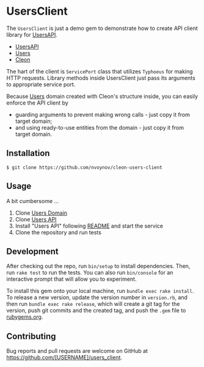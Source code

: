 # UsersClient

The `UsersClient` is just a demo gem to demonstrate how to create API client library for [UsersAPI](https://github.com/nvoynov/cleon-users-api).

* [UsersAPI](https://github.com/nvoynov/cleon-users-api)
* [Users](https://github.com/nvoynov/cleon-users)
* [Cleon](https://github.com/nvoynov/cleon)

The hart of the client is `ServicePort` class that utilizes `Typhoeus` for making HTTP requests. Library methods inside UsersClient just pass its arguments to appropriate service port.

Because [Users](https://github.com/nvoynov/cleon-users) domain created with Cleon's structure inside, you can easily enforce the API client by

- guarding arguments to prevent making wrong calls - just copy it from target domain;
- and using ready-to-use entities from the domain - just copy it from target domain.

## Installation

    $ git clone https://github.com/nvoynov/cleon-users-client

## Usage

A bit cumbersome ...

1. Clone [Users Domain](https://github.com/nvoynov/cleon-users)
2. Clone [Users API](https://github.com/nvoynov/cleon-users-api)
3. Install "Users API" following [README](https://github.com/nvoynov/cleon-users-api/README.md#installation) and start the service
4. Clone the repository and run tests

## Development

After checking out the repo, run `bin/setup` to install dependencies. Then, run `rake test` to run the tests. You can also run `bin/console` for an interactive prompt that will allow you to experiment.

To install this gem onto your local machine, run `bundle exec rake install`. To release a new version, update the version number in `version.rb`, and then run `bundle exec rake release`, which will create a git tag for the version, push git commits and the created tag, and push the `.gem` file to [rubygems.org](https://rubygems.org).

## Contributing

Bug reports and pull requests are welcome on GitHub at https://github.com/[USERNAME]/users_client.
